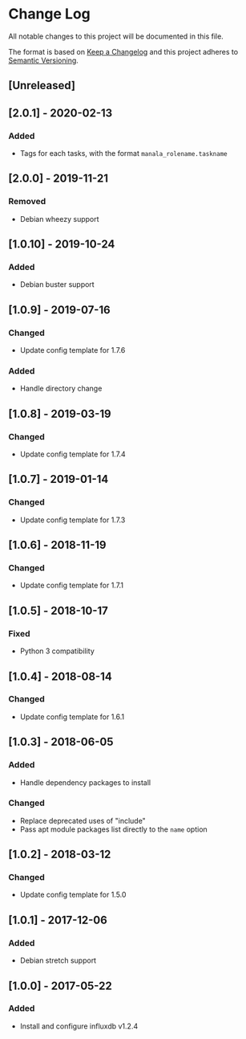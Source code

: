 # Change Log
All notable changes to this project will be documented in this file.

The format is based on [Keep a Changelog](http://keepachangelog.com/)
and this project adheres to [Semantic Versioning](http://semver.org/).

## [Unreleased]

## [2.0.1] - 2020-02-13
### Added
- Tags for each tasks, with the format `manala_rolename.taskname`

## [2.0.0] - 2019-11-21
### Removed
- Debian wheezy support

## [1.0.10] - 2019-10-24
### Added
- Debian buster support

## [1.0.9] - 2019-07-16
### Changed
- Update config template for 1.7.6

### Added
- Handle directory change

## [1.0.8] - 2019-03-19
### Changed
- Update config template for 1.7.4

## [1.0.7] - 2019-01-14
### Changed
- Update config template for 1.7.3

## [1.0.6] - 2018-11-19
### Changed
- Update config template for 1.7.1

## [1.0.5] - 2018-10-17
### Fixed
- Python 3 compatibility

## [1.0.4] - 2018-08-14
### Changed
- Update config template for 1.6.1

## [1.0.3] - 2018-06-05
### Added
- Handle dependency packages to install

### Changed
- Replace deprecated uses of "include"
- Pass apt module packages list directly to the `name` option

## [1.0.2] - 2018-03-12
### Changed
- Update config template for 1.5.0

## [1.0.1] - 2017-12-06
### Added
- Debian stretch support

## [1.0.0] - 2017-05-22
### Added
- Install and configure influxdb v1.2.4
